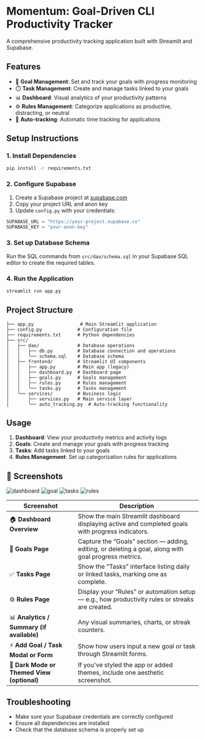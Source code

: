 # Momentum: Goal-Driven CLI Productivity Tracker

A comprehensive productivity tracking application built with Streamlit and Supabase.

## Features

- 🎯 **Goal Management**: Set and track your goals with progress monitoring
- ⏱️ **Task Management**: Create and manage tasks linked to your goals
- 📊 **Dashboard**: Visual analytics of your productivity patterns
- ⚙️ **Rules Management**: Categorize applications as productive, distracting, or neutral
- 🔄 **Auto-tracking**: Automatic time tracking for applications

## Setup Instructions

### 1. Install Dependencies

```bash
pip install -r requirements.txt
```

### 2. Configure Supabase

1. Create a Supabase project at [supabase.com](https://supabase.com)
2. Copy your project URL and anon key
3. Update `config.py` with your credentials:

```python
SUPABASE_URL = "https://your-project.supabase.co"
SUPABASE_KEY = "your-anon-key"
```

### 3. Set up Database Schema

Run the SQL commands from `src/dao/schema.sql` in your Supabase SQL editor to create the required tables.

### 4. Run the Application

```bash
streamlit run app.py
```

## Project Structure

```
├── app.py                 # Main Streamlit application
├── config.py             # Configuration file
├── requirements.txt      # Python dependencies
├── src/
│   ├── dao/              # Database operations
│   │   ├── db.py         # Database connection and operations
│   │   └── schema.sql    # Database schema
│   ├── frontend/         # Streamlit UI components
│   │   ├── app.py        # Main app (legacy)
│   │   ├── dashboard.py  # Dashboard page
│   │   ├── goals.py      # Goals management
│   │   ├── rules.py      # Rules management
│   │   └── tasks.py      # Tasks management
│   └── services/         # Business logic
│       ├── services.py   # Main service layer
│       └── auto_tracking.py  # Auto-tracking functionality
```

## Usage

1. **Dashboard**: View your productivity metrics and activity logs
2. **Goals**: Create and manage your goals with progress tracking
3. **Tasks**: Add tasks linked to your goals
4. **Rules Management**: Set up categorization rules for applications

## 📸 Screenshots
![dashboard](https://github.com/user-attachments/assets/888f11ab-c316-4fcb-8ae4-deb2767aca45)
![goal](https://github.com/user-attachments/assets/f42eb610-0f6e-49b3-a703-803abb44140b)
![tasks](https://github.com/user-attachments/assets/22365b00-50af-401c-a094-67d22fb0a772)
![rules](https://github.com/user-attachments/assets/85324128-68b7-44cc-a4c7-06cd227f06f1)

| Screenshot | Description |
|-------------|--------------|
| 🏠 **Dashboard Overview** | Show the main Streamlit dashboard displaying active and completed goals with progress indicators. |
| 🎯 **Goals Page** | Capture the “Goals” section — adding, editing, or deleting a goal, along with goal progress metrics. |
| ✅ **Tasks Page** | Show the “Tasks” interface listing daily or linked tasks, marking one as complete. |
| ⚙️ **Rules Page** | Display your “Rules” or automation setup — e.g., how productivity rules or streaks are created. |
| 📊 **Analytics / Summary (if available)** | Any visual summaries, charts, or streak counters. |
| ⚡ **Add Goal / Task Modal or Form** | Show how users input a new goal or task through Streamlit forms. |
| 🌙 **Dark Mode or Themed View (optional)** | If you’ve styled the app or added themes, include one aesthetic screenshot. |


## Troubleshooting

- Make sure your Supabase credentials are correctly configured
- Ensure all dependencies are installed
- Check that the database schema is properly set up
